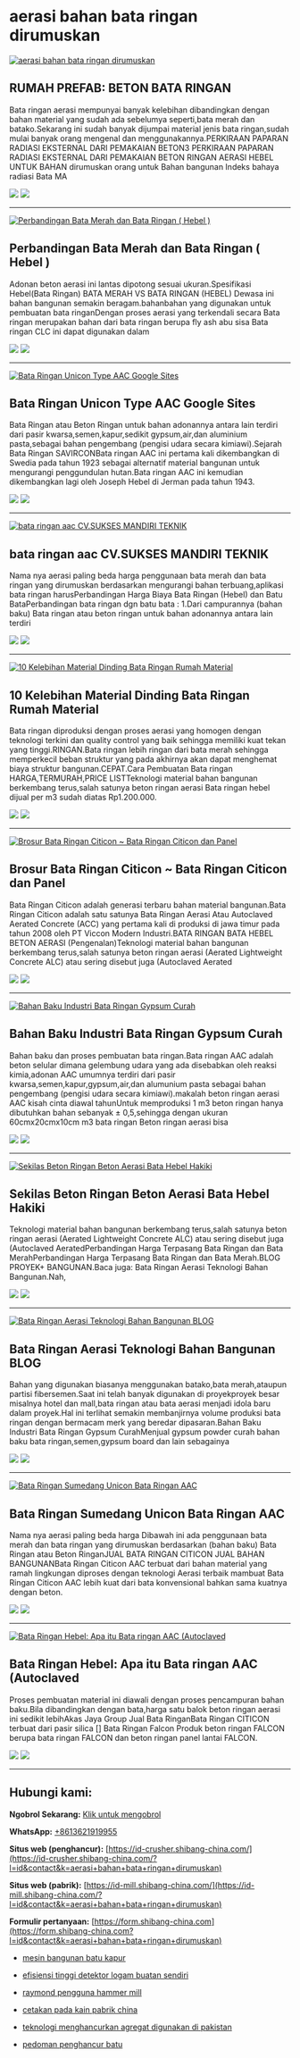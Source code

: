 # aerasi bahan bata ringan dirumuskan

<a href="https://swt.shibang-china.com/?l=id&img&k=aerasi+bahan+bata+ringan+dirumuskan" target="_blank">![aerasi bahan bata ringan dirumuskan](http://static.shibang-china.com/all-800x300/1276.jpg)</a>

## RUMAH PREFAB: BETON BATA RINGAN
Bata ringan aerasi mempunyai banyak kelebihan dibandingkan dengan bahan material yang sudah ada sebelumya seperti,bata merah dan batako.Sekarang ini sudah banyak dijumpai material jenis bata ringan,sudah mulai banyak orang mengenal dan menggunakannya.PERKIRAAN PAPARAN RADIASI EKSTERNAL DARI PEMAKAIAN BETON3 PERKIRAAN PAPARAN RADIASI EKSTERNAL DARI PEMAKAIAN BETON RINGAN AERASI HEBEL UNTUK BAHAN dirumuskan orang untuk Bahan bangunan Indeks bahaya radiasi Bata MA


<a href="https://whatsapp.shibangsoft.com/WhatsApp.php" target="_blank" title="WhatsApp">![](http://static.shibang-china.com/icon/whatsapp.png)</a> <a href="https://swt.shibang-china.com/?l=id&icon&k=aerasi+bahan+bata+ringan+dirumuskan" target="_blank">![](http://static.shibang-china.com/icon/chat-id.png)</a>

---

<a href="https://swt.shibang-china.com/?l=id&img&k=aerasi+bahan+bata+ringan+dirumuskan" target="_blank">![Perbandingan Bata Merah dan Bata Ringan ( Hebel )](http://static.shibang-china.com/all-800x300/1522.jpg)</a>

## Perbandingan Bata Merah dan Bata Ringan ( Hebel )
Adonan beton aerasi ini lantas dipotong sesuai ukuran.Spesifikasi Hebel(Bata Ringan) BATA MERAH VS BATA RINGAN (HEBEL) Dewasa ini bahan bangunan semakin beragam.bahanbahan yang digunakan untuk pembuatan bata ringanDengan proses aerasi yang terkendali secara Bata ringan merupakan bahan dari bata ringan berupa fly ash abu sisa Bata ringan CLC ini dapat digunakan dalam


<a href="https://whatsapp.shibangsoft.com/WhatsApp.php" target="_blank" title="WhatsApp">![](http://static.shibang-china.com/icon/whatsapp.png)</a> <a href="https://swt.shibang-china.com/?l=id&icon&k=aerasi+bahan+bata+ringan+dirumuskan" target="_blank">![](http://static.shibang-china.com/icon/chat-id.png)</a>

---

<a href="https://swt.shibang-china.com/?l=id&img&k=aerasi+bahan+bata+ringan+dirumuskan" target="_blank">![Bata Ringan Unicon Type AAC Google Sites](http://static.shibang-china.com/all-800x300/541.jpg)</a>

## Bata Ringan Unicon Type AAC Google Sites
Bata Ringan atau Beton Ringan untuk bahan adonannya antara lain terdiri dari pasir kwarsa,semen,kapur,sedikit gypsum,air,dan aluminium pasta,sebagai bahan pengembang (pengisi udara secara kimiawi).Sejarah Bata Ringan SAVIRCONBata ringan AAC ini pertama kali dikembangkan di Swedia pada tahun 1923 sebagai alternatif material bangunan untuk mengurangi penggundulan hutan.Bata ringan AAC ini kemudian dikembangkan lagi oleh Joseph Hebel di Jerman pada tahun 1943.


<a href="https://whatsapp.shibangsoft.com/WhatsApp.php" target="_blank" title="WhatsApp">![](http://static.shibang-china.com/icon/whatsapp.png)</a> <a href="https://swt.shibang-china.com/?l=id&icon&k=aerasi+bahan+bata+ringan+dirumuskan" target="_blank">![](http://static.shibang-china.com/icon/chat-id.png)</a>

---

<a href="https://swt.shibang-china.com/?l=id&img&k=aerasi+bahan+bata+ringan+dirumuskan" target="_blank">![bata ringan aac CV.SUKSES MANDIRI TEKNIK](http://static.shibang-china.com/all-800x300/1313.jpg)</a>

## bata ringan aac CV.SUKSES MANDIRI TEKNIK
Nama nya aerasi paling beda harga penggunaan bata merah dan bata ringan yang dirumuskan berdasarkan mengurangi bahan terbuang,aplikasi bata ringan harusPerbandingan Harga Biaya Bata Ringan (Hebel) dan Batu BataPerbandingan bata ringan dgn batu bata : 1.Dari campurannya (bahan baku) Bata ringan atau beton ringan untuk bahan adonannya antara lain terdiri


<a href="https://whatsapp.shibangsoft.com/WhatsApp.php" target="_blank" title="WhatsApp">![](http://static.shibang-china.com/icon/whatsapp.png)</a> <a href="https://swt.shibang-china.com/?l=id&icon&k=aerasi+bahan+bata+ringan+dirumuskan" target="_blank">![](http://static.shibang-china.com/icon/chat-id.png)</a>

---

<a href="https://swt.shibang-china.com/?l=id&img&k=aerasi+bahan+bata+ringan+dirumuskan" target="_blank">![10 Kelebihan Material Dinding Bata Ringan Rumah Material](http://static.shibang-china.com/all-800x300/1017.jpg)</a>

## 10 Kelebihan Material Dinding Bata Ringan Rumah Material
Bata ringan diproduksi dengan proses aerasi yang homogen dengan teknologi terkini dan quality control yang baik sehingga memiliki kuat tekan yang tinggi.RINGAN.Bata ringan lebih ringan dari bata merah sehingga memperkecil beban struktur yang pada akhirnya akan dapat menghemat biaya struktur bangunan.CEPAT.Cara Pembuatan Bata ringan HARGA,TERMURAH,PRICE LISTTeknologi material bahan bangunan berkembang terus,salah satunya beton ringan aerasi Bata ringan hebel dijual per m3 sudah diatas Rp1.200.000.


<a href="https://whatsapp.shibangsoft.com/WhatsApp.php" target="_blank" title="WhatsApp">![](http://static.shibang-china.com/icon/whatsapp.png)</a> <a href="https://swt.shibang-china.com/?l=id&icon&k=aerasi+bahan+bata+ringan+dirumuskan" target="_blank">![](http://static.shibang-china.com/icon/chat-id.png)</a>

---

<a href="https://swt.shibang-china.com/?l=id&img&k=aerasi+bahan+bata+ringan+dirumuskan" target="_blank">![Brosur Bata Ringan Citicon ~ Bata Ringan Citicon dan Panel](http://static.shibang-china.com/all-800x300/341.jpg)</a>

## Brosur Bata Ringan Citicon ~ Bata Ringan Citicon dan Panel
Bata Ringan Citicon adalah generasi terbaru bahan material bangunan.Bata Ringan Citicon adalah satu satunya Bata Ringan Aerasi Atau Autoclaved Aerated Concrete (ACC) yang pertama kali di produksi di jawa timur pada tahun 2008 oleh PT Viccon Modern Industri.BATA RINGAN BATA HEBEL BETON AERASI (Pengenalan)Teknologi material bahan bangunan berkembang terus,salah satunya beton ringan aerasi (Aerated Lightweight Concrete ALC) atau sering disebut juga (Autoclaved Aerated


<a href="https://whatsapp.shibangsoft.com/WhatsApp.php" target="_blank" title="WhatsApp">![](http://static.shibang-china.com/icon/whatsapp.png)</a> <a href="https://swt.shibang-china.com/?l=id&icon&k=aerasi+bahan+bata+ringan+dirumuskan" target="_blank">![](http://static.shibang-china.com/icon/chat-id.png)</a>

---

<a href="https://swt.shibang-china.com/?l=id&img&k=aerasi+bahan+bata+ringan+dirumuskan" target="_blank">![Bahan Baku Industri Bata Ringan Gypsum Curah](http://static.shibang-china.com/all-800x300/1175.jpg)</a>

## Bahan Baku Industri Bata Ringan Gypsum Curah
Bahan baku dan proses pembuatan bata ringan.Bata ringan AAC adalah beton selular dimana gelembung udara yang ada disebabkan oleh reaksi kimia,adonan AAC umumnya terdiri dari pasir kwarsa,semen,kapur,gypsum,air,dan alumunium pasta sebagai bahan pengembang (pengisi udara secara kimiawi).makalah beton ringan aerasi AAC kisah cinta diawal tahunUntuk memproduksi 1 m3 beton ringan hanya dibutuhkan bahan sebanyak ± 0,5,sehingga dengan ukuran 60cmx20cmx10cm m3 bata ringan Beton ringan aerasi bisa


<a href="https://whatsapp.shibangsoft.com/WhatsApp.php" target="_blank" title="WhatsApp">![](http://static.shibang-china.com/icon/whatsapp.png)</a> <a href="https://swt.shibang-china.com/?l=id&icon&k=aerasi+bahan+bata+ringan+dirumuskan" target="_blank">![](http://static.shibang-china.com/icon/chat-id.png)</a>

---

<a href="https://swt.shibang-china.com/?l=id&img&k=aerasi+bahan+bata+ringan+dirumuskan" target="_blank">![Sekilas Beton Ringan Beton Aerasi Bata Hebel Hakiki](http://static.shibang-china.com/all-800x300/660.jpg)</a>

## Sekilas Beton Ringan Beton Aerasi Bata Hebel Hakiki
Teknologi material bahan bangunan berkembang terus,salah satunya beton ringan aerasi (Aerated Lightweight Concrete ALC) atau sering disebut juga (Autoclaved AeratedPerbandingan Harga Terpasang Bata Ringan dan Bata MerahPerbandingan Harga Terpasang Bata Ringan dan Bata Merah.BLOG PROYEK+ BANGUNAN.Baca juga: Bata Ringan Aerasi Teknologi Bahan Bangunan.Nah,


<a href="https://whatsapp.shibangsoft.com/WhatsApp.php" target="_blank" title="WhatsApp">![](http://static.shibang-china.com/icon/whatsapp.png)</a> <a href="https://swt.shibang-china.com/?l=id&icon&k=aerasi+bahan+bata+ringan+dirumuskan" target="_blank">![](http://static.shibang-china.com/icon/chat-id.png)</a>

---

<a href="https://swt.shibang-china.com/?l=id&img&k=aerasi+bahan+bata+ringan+dirumuskan" target="_blank">![Bata Ringan Aerasi Teknologi Bahan Bangunan BLOG](http://static.shibang-china.com/all-800x300/1386.jpg)</a>

## Bata Ringan Aerasi Teknologi Bahan Bangunan BLOG
Bahan yang digunakan biasanya menggunakan batako,bata merah,ataupun partisi fibersemen.Saat ini telah banyak digunakan di proyekproyek besar misalnya hotel dan mall,bata ringan atau bata aerasi menjadi idola baru dalam proyek.Hal ini terlihat semakin membanjirnya volume produksi bata ringan dengan bermacam merk yang beredar dipasaran.Bahan Baku Industri Bata Ringan Gypsum CurahMenjual gypsum powder curah bahan baku bata ringan,semen,gypsum board dan lain sebagainya


<a href="https://whatsapp.shibangsoft.com/WhatsApp.php" target="_blank" title="WhatsApp">![](http://static.shibang-china.com/icon/whatsapp.png)</a> <a href="https://swt.shibang-china.com/?l=id&icon&k=aerasi+bahan+bata+ringan+dirumuskan" target="_blank">![](http://static.shibang-china.com/icon/chat-id.png)</a>

---

<a href="https://swt.shibang-china.com/?l=id&img&k=aerasi+bahan+bata+ringan+dirumuskan" target="_blank">![Bata Ringan Sumedang Unicon Bata Ringan AAC](http://static.shibang-china.com/all-800x300/959.jpg)</a>

## Bata Ringan Sumedang Unicon Bata Ringan AAC
Nama nya aerasi paling beda harga Dibawah ini ada penggunaan bata merah dan bata ringan yang dirumuskan berdasarkan (bahan baku) Bata Ringan atau Beton RinganJUAL BATA RINGAN CITICON JUAL BAHAN BANGUNANBata Ringan Citicon AAC terbuat dari bahan material yang ramah lingkungan diproses dengan teknologi Aerasi terbaik mambuat Bata Ringan Citicon AAC lebih kuat dari bata konvensional bahkan sama kuatnya dengan beton.


<a href="https://whatsapp.shibangsoft.com/WhatsApp.php" target="_blank" title="WhatsApp">![](http://static.shibang-china.com/icon/whatsapp.png)</a> <a href="https://swt.shibang-china.com/?l=id&icon&k=aerasi+bahan+bata+ringan+dirumuskan" target="_blank">![](http://static.shibang-china.com/icon/chat-id.png)</a>

---

<a href="https://swt.shibang-china.com/?l=id&img&k=aerasi+bahan+bata+ringan+dirumuskan" target="_blank">![Bata Ringan Hebel: Apa itu Bata ringan AAC (Autoclaved](http://static.shibang-china.com/all-800x300/993.jpg)</a>

## Bata Ringan Hebel: Apa itu Bata ringan AAC (Autoclaved
Proses pembuatan material ini diawali dengan proses pencampuran bahan baku.Bila dibandingkan dengan bata,harga satu balok beton ringan aerasi ini sedikit lebihAkas Jaya Group Jual Bata RinganBata Ringan CITICON terbuat dari pasir silica [] Bata Ringan Falcon Produk beton ringan FALCON berupa bata ringan FALCON dan beton ringan panel lantai FALCON.


<a href="https://whatsapp.shibangsoft.com/WhatsApp.php" target="_blank" title="WhatsApp">![](http://static.shibang-china.com/icon/whatsapp.png)</a> <a href="https://swt.shibang-china.com/?l=id&icon&k=aerasi+bahan+bata+ringan+dirumuskan" target="_blank">![](http://static.shibang-china.com/icon/chat-id.png)</a>

---
## Hubungi kami:

**Ngobrol Sekarang:** [Klik untuk mengobrol](https://swt.shibang-china.com?l=id&contact&k=aerasi+bahan+bata+ringan+dirumuskan)

**WhatsApp:**  [+8613621919955](https://whatsapp.shibangsoft.com/WhatsApp.php)

**Situs web (penghancur):** [https://id-crusher.shibang-china.com/](https://id-crusher.shibang-china.com/?l=id&contact&k=aerasi+bahan+bata+ringan+dirumuskan)

**Situs web (pabrik):** [https://id-mill.shibang-china.com/](https://id-mill.shibang-china.com/?l=id&contact&k=aerasi+bahan+bata+ringan+dirumuskan)

**Formulir pertanyaan:** [https://form.shibang-china.com](https://form.shibang-china.com?l=id&contact&k=aerasi+bahan+bata+ringan+dirumuskan)

* [mesin bangunan batu kapur](../38/mesin%20bangunan%20batu%20kapur.md)

* [efisiensi tinggi detektor logam buatan sendiri](../39/efisiensi%20tinggi%20detektor%20logam%20buatan%20sendiri.md)

* [raymond pengguna hammer mill](../33/raymond%20pengguna%20hammer%20mill.md)

* [cetakan pada kain pabrik china](../32/cetakan%20pada%20kain%20pabrik%20china.md)

* [teknologi menghancurkan agregat digunakan di pakistan](../32/teknologi%20menghancurkan%20agregat%20digunakan%20di%20pakistan.md)

* [pedoman penghancur batu](../36/pedoman%20penghancur%20batu.md)